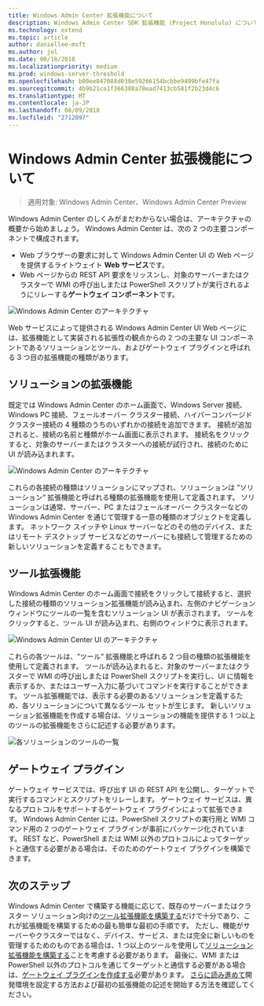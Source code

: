 ```yaml
---
title: Windows Admin Center 拡張機能について
description: Windows Admin Center SDK 拡張機能 (Project Honolulu) について
ms.technology: extend
ms.topic: article
author: daniellee-msft
ms.author: jol
ms.date: 06/18/2018
ms.localizationpriority: medium
ms.prod: windows-server-threshold
ms.openlocfilehash: b00ee847088d038e59266154bcbbe9499bfe47fa
ms.sourcegitcommit: 4b9b21ca1f366388a78ead7413cb581f2b23d4c6
ms.translationtype: MT
ms.contentlocale: ja-JP
ms.lasthandoff: 08/09/2018
ms.locfileid: "2712097"
---
```

# Windows Admin Center 拡張機能について

>適用対象: Windows Admin Center、Windows Admin Center Preview

Windows Admin Center のしくみがまだわからない場合は、アーキテクチャの概要から始めましょう。 Windows Admin Center は、次の 2 つの主要コンポーネントで構成されます。

- Web ブラウザーの要求に対して Windows Admin Center UI の Web ページを提供するライトウェイト **Web サービス**です。
- Web ページからの REST API 要求をリッスンし、対象のサーバーまたはクラスターで WMI の呼び出しまたは PowerShell スクリプトが実行されるようにリレーする**ゲートウェイ コンポーネント**です。

![Windows Admin Center のアーキテクチャ](../media/understand-extensions/wac-architecture-500px.png)

Web サービスによって提供される Windows Admin Center UI Web ページには、拡張機能として実装される拡張性の観点からの 2 つの主要な UI コンポーネントであるソリューションとツール、およびゲートウェイ プラグインと呼ばれる 3 つ目の拡張機能の種類があります。

## ソリューションの拡張機能

既定では Windows Admin Center のホーム画面で、Windows Server 接続、Windows PC 接続、フェールオーバー クラスター接続、ハイパーコンバージド クラスター接続の 4 種類のうちのいずれかの接続を追加できます。 接続が追加されると、接続の名前と種類がホーム画面に表示されます。 接続名をクリックすると、対象のサーバーまたはクラスターへの接続が試行され、接続のために UI が読み込まれます。

![Windows Admin Center のアーキテクチャ](../media/understand-extensions/solutions-ui.png)

これらの各接続の種類はソリューションにマップされ、ソリューションは “ソリューション“ 拡張機能と呼ばれる種類の拡張機能を使用して定義されます。 ソリューションは通常、サーバー、PC またはフェールオーバー クラスターなどの Windows Admin Center を通じて管理する一意の種類のオブジェクトを定義します。 ネットワーク スイッチや Linux サーバーなどのその他のデバイス、またはリモート デスクトップ サービスなどのサーバーにも接続して管理するための新しいソリューションを定義することもできます。

## ツール拡張機能

Windows Admin Center のホーム画面で接続をクリックして接続すると、選択した接続の種類のソリューション拡張機能が読み込まれ、左側のナビゲーション ウィンドウにツールの一覧を含むソリューション UI が表示されます。 ツールをクリックすると、ツール UI が読み込まれ、右側のウィンドウに表示されます。

![Windows Admin Center UI のアーキテクチャ](../media/understand-extensions/ui-architecture.png)

これらの各ツールは、“ツール“ 拡張機能と呼ばれる 2 つ目の種類の拡張機能を使用して定義されます。 ツールが読み込まれると、対象のサーバーまたはクラスターで WMI の呼び出しまたは PowerShell スクリプトを実行し、UI に情報を表示するか、またはユーザー入力に基づいてコマンドを実行することができます。 ツール拡張機能では、表示する必要のあるソリューションを定義するため、各ソリューションについて異なるツール セットが生じます。 新しいソリューション拡張機能を作成する場合は、ソリューションの機能を提供する 1 つ以上のツールの拡張機能をさらに記述する必要があります。

![各ソリューションのツールの一覧](../media/understand-extensions/tools-for-solutions.png)

## ゲートウェイ プラグイン

ゲートウェイ サービスでは、呼び出す UI の REST API を公開し、ターゲットで実行するコマンドとスクリプトをリレーします。 ゲートウェイ サービスは、異なるプロトコルをサポートするゲートウェイ プラグインによって拡張できます。 Windows Admin Center には、PowerShell スクリプトの実行用と WMI コマンド用の 2 つのゲートウェイ プラグインが事前にパッケージ化されています。 REST など、PowerShell または WMI 以外のプロトコルによってターゲットと通信する必要がある場合は、そのためのゲートウェイ プラグインを構築できます。

## 次のステップ

Windows Admin Center で構築する機能に応じて、既存のサーバーまたはクラスター ソリューション向けの[ツール拡張機能を構築する](develop-tool.md)だけで十分であり、これが拡張機能を構築するための最も簡単な最初の手順です。 ただし、機能がサーバーやクラスターではなく、デバイス、サービス、または完全に新しいものを管理するためのものである場合は、1 つ以上のツールを使用して[ソリューション拡張機能を構築する](develop-solution.md)ことを考慮する必要があります。 最後に、WMI または PowerShell 以外のプロトコルを通じてターゲットと通信する必要がある場合は、[ゲートウェイ プラグインを作成する](develop-gateway-plugin.md)必要があります。 [さらに読み進めて](developing-extensions.md)開発環境を設定する方法および最初の拡張機能の記述を開始する方法を確認してください。
